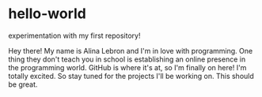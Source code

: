 hello-world
===========

experimentation with my first repository!

Hey there! My name is Alina Lebron and I'm in love with programming. One thing they don't teach you in school is establishing an online presence in the programming world. GitHub is where it's at, so I'm finally on here! I'm totally excited. So stay tuned for the projects I'll be working on. This should be great.

